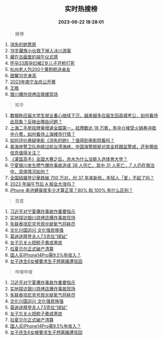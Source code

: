 <div align="center"><h2>实时热搜榜</h2><h4>2023-06-22 18:28:01</h4></div>

> 微博  

1. [消失的她票房](https://s.weibo.com/weibo?q=%E6%B6%88%E5%A4%B1%E7%9A%84%E5%A5%B9%E7%A5%A8%E6%88%BF&t=31&band_rank=1&Refer=top)<br />
2. [19岁藏族小伙救下掉入冰川游客](https://s.weibo.com/weibo?q=%2319%E5%B2%81%E8%97%8F%E6%97%8F%E5%B0%8F%E4%BC%99%E6%95%91%E4%B8%8B%E6%8E%89%E5%85%A5%E5%86%B0%E5%B7%9D%E6%B8%B8%E5%AE%A2%23&t=31&band_rank=2&Refer=top)<br />
3. [藏在古画里的端午仪式感](https://s.weibo.com/weibo?q=%23%E8%97%8F%E5%9C%A8%E5%8F%A4%E7%94%BB%E9%87%8C%E7%9A%84%E7%AB%AF%E5%8D%88%E4%BB%AA%E5%BC%8F%E6%84%9F%23&t=31&band_rank=3&Refer=top)<br />
4. [怀孕33周孕妇被2岁儿子开枪打死](https://s.weibo.com/weibo?q=%23%E6%80%80%E5%AD%9533%E5%91%A8%E5%AD%95%E5%A6%87%E8%A2%AB2%E5%B2%81%E5%84%BF%E5%AD%90%E5%BC%80%E6%9E%AA%E6%89%93%E6%AD%BB%23&t=31&band_rank=4&Refer=top)<br />
5. [杭州老人包200个黄荆粽送亲友](https://s.weibo.com/weibo?q=%23%E6%9D%AD%E5%B7%9E%E8%80%81%E4%BA%BA%E5%8C%85200%E4%B8%AA%E9%BB%84%E8%8D%86%E7%B2%BD%E9%80%81%E4%BA%B2%E5%8F%8B%23&t=31&band_rank=5&Refer=top)<br />
6. [甜馨10岁身高](https://s.weibo.com/weibo?q=%23%E7%94%9C%E9%A6%A810%E5%B2%81%E8%BA%AB%E9%AB%98%23&t=31&band_rank=6&Refer=top)<br />
7. [2023年南宁龙舟公开赛](https://s.weibo.com/weibo?q=%232023%E5%B9%B4%E5%8D%97%E5%AE%81%E9%BE%99%E8%88%9F%E5%85%AC%E5%BC%80%E8%B5%9B%23&t=31&band_rank=7&Refer=top)<br />
8. [王皓](https://s.weibo.com/weibo?q=%E7%8E%8B%E7%9A%93&t=31&band_rank=8&Refer=top)<br />
9. [银川爆炸烧烤店救援现场](https://s.weibo.com/weibo?q=%23%E9%93%B6%E5%B7%9D%E7%88%86%E7%82%B8%E7%83%A7%E7%83%A4%E5%BA%97%E6%95%91%E6%8F%B4%E7%8E%B0%E5%9C%BA%23&t=31&band_rank=9&Refer=top)<br />

> 知乎  

1. [数据称应届大学生就业重心继续下沉，越来越多应届生回县城考公，如何看待此现象？反映出哪些问题？](https://www.zhihu.com/question/607781746)<br />
2. [上海二手房挂牌量增速全国第一，挂牌数达 18 万套，有中介接受火锅券冲抵中介费，如何看待上海楼市行情？](https://www.zhihu.com/question/607907674)<br />
3. [如何评价悬疑电影《消失的她》？值得到电影院看吗？](https://www.zhihu.com/question/607961545)<br />
4. [美海岸警卫队炮舰过航台湾海峡，中国海警舰艇对其全程跟监警戒，还有哪些信息值得关注？](https://www.zhihu.com/question/607981759)<br />
5. [《灌篮高手》全国大赛之后，赤木为什么没能入选体育大学？](https://www.zhihu.com/question/21984804)<br />
6. [宁夏银川发生燃气爆炸事故造成 38 人伤亡，其中 31 人死亡，7 人仍在救治中，具体情况如何？](https://www.zhihu.com/question/607961203)<br />
7. [全国结婚登记量跌破 700 万对，创 37 年来新低，年轻人「爱」不起了吗？](https://www.zhihu.com/question/607996046)<br />
8. [2023 年端午节后 A 股会大涨吗？](https://www.zhihu.com/question/607909550)<br />
9. [iPhone 电池健康度多少才算正常？80% 和 100% 有什么区别？](https://www.zhihu.com/question/569965047)<br />

> 百度  

1. [习近平对宁夏爆炸事故作重要指示](https://www.baidu.com/s?wd=%E4%B9%A0%E8%BF%91%E5%B9%B3%E5%AF%B9%E5%AE%81%E5%A4%8F%E7%88%86%E7%82%B8%E4%BA%8B%E6%95%85%E4%BD%9C%E9%87%8D%E8%A6%81%E6%8C%87%E7%A4%BA&sa=fyb_news&rsv_dl=fyb_news)<br />
2. [实地探访银川烧烤店爆炸事故现场](https://www.baidu.com/s?wd=%E5%AE%9E%E5%9C%B0%E6%8E%A2%E8%AE%BF%E9%93%B6%E5%B7%9D%E7%83%A7%E7%83%A4%E5%BA%97%E7%88%86%E7%82%B8%E4%BA%8B%E6%95%85%E7%8E%B0%E5%9C%BA&sa=fyb_news&rsv_dl=fyb_news)<br />
3. [失联泰坦尼克号观光艇氧气将耗尽](https://www.baidu.com/s?wd=%E5%A4%B1%E8%81%94%E6%B3%B0%E5%9D%A6%E5%B0%BC%E5%85%8B%E5%8F%B7%E8%A7%82%E5%85%89%E8%89%87%E6%B0%A7%E6%B0%94%E5%B0%86%E8%80%97%E5%B0%BD&sa=fyb_news&rsv_dl=fyb_news)<br />
4. [文化兴国运兴 文化强民族强](https://www.baidu.com/s?wd=%E6%96%87%E5%8C%96%E5%85%B4%E5%9B%BD%E8%BF%90%E5%85%B4+%E6%96%87%E5%8C%96%E5%BC%BA%E6%B0%91%E6%97%8F%E5%BC%BA&sa=fyb_news&rsv_dl=fyb_news)<br />
5. [莫迪送拜登夫人7.5克拉“绿钻”](https://www.baidu.com/s?wd=%E8%8E%AB%E8%BF%AA%E9%80%81%E6%8B%9C%E7%99%BB%E5%A4%AB%E4%BA%BA7.5%E5%85%8B%E6%8B%89%E2%80%9C%E7%BB%BF%E9%92%BB%E2%80%9D&sa=fyb_news&rsv_dl=fyb_news)<br />
6. [女子忘关火把粽子煮成黑炭](https://www.baidu.com/s?wd=%E5%A5%B3%E5%AD%90%E5%BF%98%E5%85%B3%E7%81%AB%E6%8A%8A%E7%B2%BD%E5%AD%90%E7%85%AE%E6%88%90%E9%BB%91%E7%82%AD&sa=fyb_news&rsv_dl=fyb_news)<br />
7. [拉夏贝尔正式破产清算](https://www.baidu.com/s?wd=%E6%8B%89%E5%A4%8F%E8%B4%9D%E5%B0%94%E6%AD%A3%E5%BC%8F%E7%A0%B4%E4%BA%A7%E6%B8%85%E7%AE%97&sa=fyb_news&rsv_dl=fyb_news)<br />
8. [国人买iPhone14Pro需9.5%年收入？](https://www.baidu.com/s?wd=%E5%9B%BD%E4%BA%BA%E4%B9%B0iPhone14Pro%E9%9C%809.5%25%E5%B9%B4%E6%94%B6%E5%85%A5%EF%BC%9F&sa=fyb_news&rsv_dl=fyb_news)<br />
9. [女子连生6女被要求生子想离婚遭驳回](https://www.baidu.com/s?wd=%E5%A5%B3%E5%AD%90%E8%BF%9E%E7%94%9F6%E5%A5%B3%E8%A2%AB%E8%A6%81%E6%B1%82%E7%94%9F%E5%AD%90%E6%83%B3%E7%A6%BB%E5%A9%9A%E9%81%AD%E9%A9%B3%E5%9B%9E&sa=fyb_news&rsv_dl=fyb_news)<br />

> 哔哩哔哩  

1. [习近平对宁夏爆炸事故作重要指示](https://www.baidu.com/s?wd=%E4%B9%A0%E8%BF%91%E5%B9%B3%E5%AF%B9%E5%AE%81%E5%A4%8F%E7%88%86%E7%82%B8%E4%BA%8B%E6%95%85%E4%BD%9C%E9%87%8D%E8%A6%81%E6%8C%87%E7%A4%BA&sa=fyb_news&rsv_dl=fyb_news)<br />
2. [实地探访银川烧烤店爆炸事故现场](https://www.baidu.com/s?wd=%E5%AE%9E%E5%9C%B0%E6%8E%A2%E8%AE%BF%E9%93%B6%E5%B7%9D%E7%83%A7%E7%83%A4%E5%BA%97%E7%88%86%E7%82%B8%E4%BA%8B%E6%95%85%E7%8E%B0%E5%9C%BA&sa=fyb_news&rsv_dl=fyb_news)<br />
3. [失联泰坦尼克号观光艇氧气将耗尽](https://www.baidu.com/s?wd=%E5%A4%B1%E8%81%94%E6%B3%B0%E5%9D%A6%E5%B0%BC%E5%85%8B%E5%8F%B7%E8%A7%82%E5%85%89%E8%89%87%E6%B0%A7%E6%B0%94%E5%B0%86%E8%80%97%E5%B0%BD&sa=fyb_news&rsv_dl=fyb_news)<br />
4. [文化兴国运兴 文化强民族强](https://www.baidu.com/s?wd=%E6%96%87%E5%8C%96%E5%85%B4%E5%9B%BD%E8%BF%90%E5%85%B4+%E6%96%87%E5%8C%96%E5%BC%BA%E6%B0%91%E6%97%8F%E5%BC%BA&sa=fyb_news&rsv_dl=fyb_news)<br />
5. [莫迪送拜登夫人7.5克拉“绿钻”](https://www.baidu.com/s?wd=%E8%8E%AB%E8%BF%AA%E9%80%81%E6%8B%9C%E7%99%BB%E5%A4%AB%E4%BA%BA7.5%E5%85%8B%E6%8B%89%E2%80%9C%E7%BB%BF%E9%92%BB%E2%80%9D&sa=fyb_news&rsv_dl=fyb_news)<br />
6. [女子忘关火把粽子煮成黑炭](https://www.baidu.com/s?wd=%E5%A5%B3%E5%AD%90%E5%BF%98%E5%85%B3%E7%81%AB%E6%8A%8A%E7%B2%BD%E5%AD%90%E7%85%AE%E6%88%90%E9%BB%91%E7%82%AD&sa=fyb_news&rsv_dl=fyb_news)<br />
7. [拉夏贝尔正式破产清算](https://www.baidu.com/s?wd=%E6%8B%89%E5%A4%8F%E8%B4%9D%E5%B0%94%E6%AD%A3%E5%BC%8F%E7%A0%B4%E4%BA%A7%E6%B8%85%E7%AE%97&sa=fyb_news&rsv_dl=fyb_news)<br />
8. [国人买iPhone14Pro需9.5%年收入？](https://www.baidu.com/s?wd=%E5%9B%BD%E4%BA%BA%E4%B9%B0iPhone14Pro%E9%9C%809.5%25%E5%B9%B4%E6%94%B6%E5%85%A5%EF%BC%9F&sa=fyb_news&rsv_dl=fyb_news)<br />
9. [女子连生6女被要求生子想离婚遭驳回](https://www.baidu.com/s?wd=%E5%A5%B3%E5%AD%90%E8%BF%9E%E7%94%9F6%E5%A5%B3%E8%A2%AB%E8%A6%81%E6%B1%82%E7%94%9F%E5%AD%90%E6%83%B3%E7%A6%BB%E5%A9%9A%E9%81%AD%E9%A9%B3%E5%9B%9E&sa=fyb_news&rsv_dl=fyb_news)<br />
